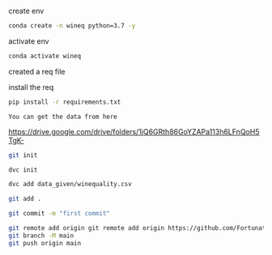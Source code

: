 create env

```bash
conda create -n wineq python=3.7 -y
```

activate env

```bash
conda activate wineq
```

created a req file

install the req

```bash
pip install -r requirements.txt
```

    You can get the data from here

https://drive.google.com/drive/folders/1jQ6GRth86GoYZAPa113h6LFnQoH5TgK-

```bash
git init
```

```bash
dvc init
```

```bash
dvc add data_given/winequality.csv
```

```bash
git add .
```

```bash
git commit -m "first commit"
```

```bash
git remote add origin git remote add origin https://github.com/Fortunatetech/Wine-quality-Prediction-MLOps-with-Deployment.git
git branch -M main
git push origin main
```
